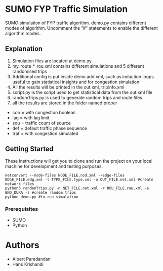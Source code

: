 # SUMO FYP Traffic Simulation
SUMO simulation of FYP traffic algorithm. demo.py contains different modes of algorithm. Uncomment the "if" statements to enable the different algorithm modes.

## Explanation
1. Simulation files are located at demo.py
2. my_route_*_rou.xml contains different simulations and 5 different randomised trips
3. Additional config is put inside demo.add.xml, such as induction loops useful to gain statistical insights and for congestion simulation
4. All the results will be printed in the out.xml, tripinfo.xml
5. script.py is the script used to get statistical data from the out.xml file
6. randomTrips.py is used to generate random trips and route files
7. all the results are stored in the folder named proper
- con = with congestion boolean
- lag = with lag limit
- sou = traffic count of source
- def = default traffic phase sequence
- traf = with congestion simulated

## Getting Started
These instructions will get you to clone and run the project on your local machine for development and testing purposes.
```
netconvert --node-files NODE_FILE.nod.xml --edge-files EDGE_FILE.edg.xml -t TYPE_FILE.type.xml -o OUT_FILE.net.xml #create network files
python3 randomTrips.py -n NET_FILE.net.xml -r ROU_FILE.rou.xml -e END_DURA -l #create random trips
python demo.py #to run simulation

```

### Prerequisites
* SUMO
* Python

# Authors
* Albert Paredandan
* Hans Krishandi
